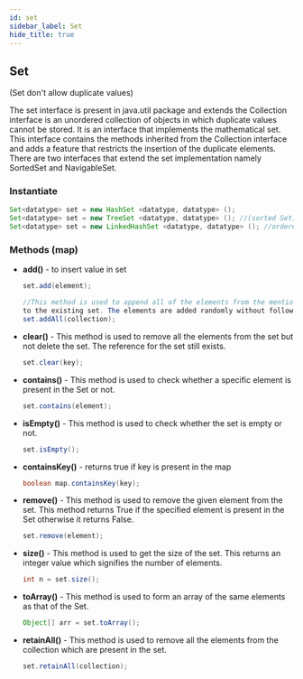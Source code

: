 ```yaml
---
id: set
sidebar_label: Set
hide_title: true
---
```

## Set  
(Set don't allow duplicate values)

The set interface is present in java.util package and extends the Collection interface is an unordered collection 
of objects in which duplicate values cannot be stored. It is an interface that implements the mathematical set. 
This interface contains the methods inherited from the Collection interface and adds a feature that restricts the 
insertion of the duplicate elements. There are two interfaces that extend the set implementation namely SortedSet 
and NavigableSet.

### Instantiate
```java
Set<datatype> set = new HashSet <datatype, datatype> ();
Set<datatype> set = new TreeSet <datatype, datatype> (); //(sorted Set) - all the elements are sorted in ascending order
Set<datatype> set = new LinkedHashSet <datatype, datatype> (); //ordered collection of set, data is stored and retrieved in the same order
```
### Methods (map)

- **add()** - to insert value in set
    ```java 
    set.add(element);

    //This method is used to append all of the elements from the mentioned collection 
    to the existing set. The elements are added randomly without following any specific order.
    set.addAll(collection);
    ```
- **clear()** - This method is used to remove all the elements from the set but not delete the set. The reference for the set still exists.
    ```java
    set.clear(key);
    ```
- **contains()** - This method is used to check whether a specific element is present in the Set or not.
    ```java
    set.contains(element);
    ```
- **isEmpty()** - This method is used to check whether the set is empty or not.
    ```java
    set.isEmpty();
    ```
- **containsKey()** - returns true if key is present in the map
    ```java
    boolean map.containsKey(key);
    ```
- **remove()** - This method is used to remove the given element from the set. This method returns True if the specified element is present in the Set otherwise it returns False.
    ```java
    set.remove(element);
    ```
- **size()** - This method is used to get the size of the set. This returns an integer value which signifies the number of elements.
    ```java
    int n = set.size();
    ```
- **toArray()** - This method is used to form an array of the same elements as that of the Set.
    ```java
    Object[] arr = set.toArray();
    ```
- **retainAll()** - This method is used to remove all the elements from the collection which are present in the set.
    ```java
    set.retainAll(collection);
    ```
